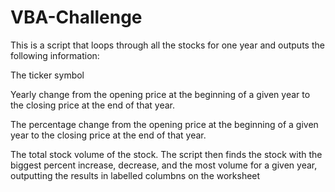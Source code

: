 # VBA-Challenge
This is a script that loops through all the stocks for one year and outputs the following information:

The ticker symbol

Yearly change from the opening price at the beginning of a given year to the closing price at the end of that year.

The percentage change from the opening price at the beginning of a given year to the closing price at the end of that year.

The total stock volume of the stock. 
The script then finds the stock with the biggest percent increase, decrease, and the most volume for a given year, outputting the results in labelled columbns on the worksheet
